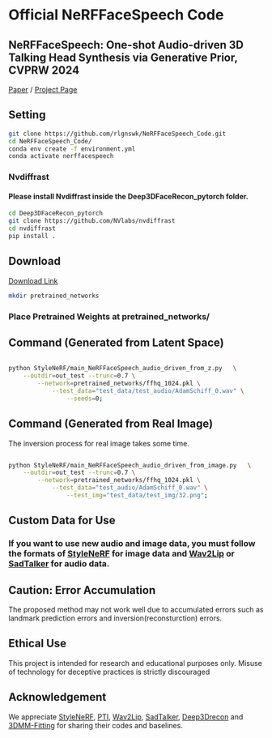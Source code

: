 # Official NeRFFaceSpeech Code

## NeRFFaceSpeech: One-shot Audio-driven 3D Talking Head Synthesis via Generative Prior, CVPRW 2024

[Paper](http://arxiv.org/abs/2405.05749/)  /  [Project Page](https://rlgnswk.github.io/NeRFFaceSpeech_ProjectPage/)


## Setting

```.bash
git clone https://github.com/rlgnswk/NeRFFaceSpeech_Code.git
cd NeRFFaceSpeech_Code/
conda env create -f environment.yml
conda activate nerffacespeech
```

### Nvdiffrast 

#### Please install Nvdiffrast inside the Deep3DFaceRecon_pytorch folder.

```.bash
cd Deep3DFaceRecon_pytorch
git clone https://github.com/NVlabs/nvdiffrast
cd nvdiffrast
pip install .
```

## Download 

[Download Link](https://drive.google.com/drive/folders/1W3TGSh5ufmT3T1XPwU7LRB_y4bcbmm9i?usp=sharing)

```.bash
mkdir pretrained_networks
```

### Place Pretrained Weights at pretrained_networks/

## Command (Generated from Latent Space)

```.bash

python StyleNeRF/main_NeRFFaceSpeech_audio_driven_from_z.py   \
    --outdir=out_test --trunc=0.7 \
        --network=pretrained_networks/ffhq_1024.pkl \
            --test_data="test_data/test_audio/AdamSchiff_0.wav" \
                --seeds=0;        

```

## Command (Generated from Real Image)

The inversion process for real image takes some time.

```.bash

python StyleNeRF/main_NeRFFaceSpeech_audio_driven_from_image.py   \
    --outdir=out_test --trunc=0.7 \
        --network=pretrained_networks/ffhq_1024.pkl \
            --test_data="test_audio/AdamSchiff_0.wav" \
                --test_img="test_data/test_img/32.png";       

```

## Custom Data for Use

### If you want to use new audio and image data, you must follow the formats of [StyleNeRF](https://github.com/facebookresearch/StyleNeRF) for image data and [Wav2Lip](https://github.com/Rudrabha/Wav2Lip) or [SadTalker](https://github.com/OpenTalker/SadTalker) for audio data.

## Caution: Error Accumulation

The proposed method may not work well due to accumulated errors such as landmark prediction errors and inversion(reconsturction) errors.

## Ethical Use

This project is intended for research and educational purposes only. Misuse of technology for deceptive practices is strictly discouraged

## Acknowledgement

We appreciate [StyleNeRF](https://github.com/facebookresearch/StyleNeRF), [PTI](https://github.com/danielroich/PTI), [Wav2Lip](https://github.com/Rudrabha/Wav2Lip), [SadTalker](https://github.com/OpenTalker/SadTalker), [Deep3Drecon](https://github.com/sicxu/Deep3DFaceRecon_pytorch) and [3DMM-Fitting](https://github.com/ascust/3DMM-Fitting-Pytorch) for sharing their codes and baselines.

